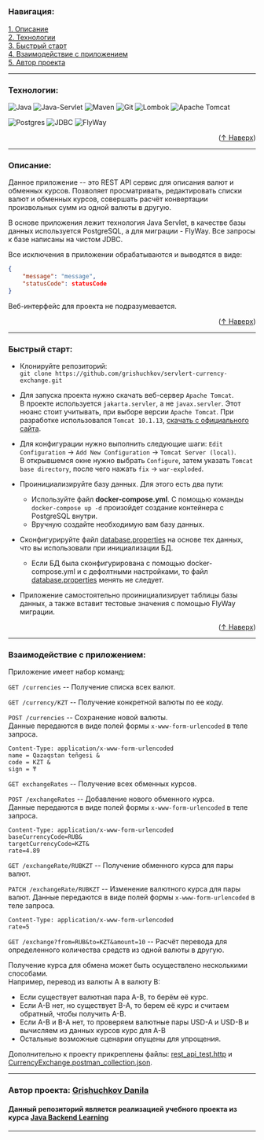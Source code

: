 
<a name="readme-top"></a>
---

### Навигация:

[1. Описание](#descriptiption)  
[2. Технологии](#tech)  
[3. Быстрый старт](#start)   
[4. Взаимодействие с приложением](#use)  
[5. Автор проекта](#author)

---
<a name="tech"></a>
### Технологии:

![Java](https://img.shields.io/badge/java-%23ED8B00.svg?style=for-the-badge&logo=openjdk&logoColor=white)
![Java-Servlet](https://img.shields.io/badge/Java%20SERVLET-003545?style=for-the-badge&logo=openjdk&logoColor=white)
![Maven](https://img.shields.io/badge/MAVEN-%232E7EEA.svg?style=for-the-badge&logo=maven&logoColor=white)
![Git](https://img.shields.io/badge/git-%23F05033.svg?style=for-the-badge&logo=git&logoColor=white)
![Lombok](https://img.shields.io/badge/Lombok-D70A53?style=for-the-badge&logo=Lombok&logoColor=white)
![Apache Tomcat](https://img.shields.io/badge/apache%20tomcat-%23F8DC75.svg?style=for-the-badge&logo=apache-tomcat&logoColor=black)


![Postgres](https://img.shields.io/badge/postgres-%23316192.svg?style=for-the-badge&logo=postgresql&logoColor=white)
![JDBC](https://img.shields.io/badge/JDBC-59666C?style=for-the-badge&logo=Hibernate&logoColor=white)
![FlyWay](https://img.shields.io/badge/flyway-%23DD0031.svg?style=for-the-badge&logo=flyway&logoColor=white)

<p align="right">(<a href="#readme-top">↑ Наверх</a>)</p>

---
<a name="descriptiption"></a>
### Описание:

Данное приложение -- это REST API сервис для описания валют и обменных курсов. Позволяет просматривать, редактировать списки валют и обменных курсов, совершать расчёт конвертации произвольных сумм из одной валюты в другую.

В основе приложения лежит технология Java Servlet, в качестве базы данных используется PostgreSQL, а для миграции - FlyWay.
Все запросы к базе написаны на чистом JDBC.  

Все исключения в приложении обрабатываются и выводятся в виде:
```json
{
    "message": "message",
    "statusCode": statusCode
}
```


Веб-интерфейс для проекта не подразумевается.

<p align="right">(<a href="#readme-top">↑ Наверх</a>)</p>

---
<a name="start"></a>
### Быстрый старт:

* Клонируйте репозиторий:  
  `git clone https://github.com/grishuchkov/servlert-currency-exchange.git`


* Для запуска проекта нужно скачать веб-сервер `Apache Tomcat`.  
  В проекте используется `jakarta.servler`, а не `javax.servler`.
  Этот нюанс стоит учитывать, при выборе версии `Apache Tomcat`. При разработке использовался `Tomcat 10.1.13`, [скачать с официального сайта](https://archive.apache.org/dist/tomcat/tomcat-10/v10.1.13/bin/apache-tomcat-10.1.13.zip).


* Для конфигурации нужно выполнить следующие шаги: `Edit Configuration` -> `Add New Configuration` -> `Tomcat Server (local)`.  
  В открывшемся окне нужно выбрать `Configure`, затем указать `Tomcat base directory`, после чего нажать `fix` -> `war-exploded`.


* Проинициализируйте базу данных. Для этого есть два пути: 
  * Используйте файл **docker-compose.yml**. С помощью команды `docker-compose up -d` произойдет создание контейнера с PostgreSQL внутри.
  * Вручную создайте необходимую вам базу данных.


* Сконфигурируйте файл [database.properties](src%2Fmain%2Fresources%2Fdatabase.properties) на основе тех данных, что вы использовали
при инициализации БД. 
  * Если БД была сконфигурирована с помощью docker-compose.yml и с дефолтными настройками, то файл [database.properties](src%2Fmain%2Fresources%2Fdatabase.properties) менять не следует.
  

* Приложение самостоятельно проинициализирует таблицы базы данных, а также вставит тестовые значения с помощью FlyWay миграции.

<p align="right">(<a href="#readme-top">↑ Наверх</a>)</p>

---
<a name="use"></a>
### Взаимодействие с приложением:

Приложение имеет набор команд:

`GET /currencies` -- Получение списка всех валют.

`GET /currency/KZT` -- Получение конкретной валюты по ее коду.

`POST /currencies` -- Сохранение новой валюты.  
Данные передаются в виде полей формы `x-www-form-urlencoded` в теле запроса.
```http request
Content-Type: application/x-www-form-urlencoded
name = Qazaqstan teñgesi &
code = KZT &
sign = ₸
```

`GET exchangeRates` -- Получение всех обменных курсов.


`POST /exchangeRates` -- Добавление нового обменного курса.  
Данные передаются в виде полей формы `x-www-form-urlencoded` в теле запроса.
```http request
Content-Type: application/x-www-form-urlencoded
baseCurrencyCode=RUB&
targetCurrencyCode=KZT&
rate=4.89
```

`GET /exchangeRate/RUBKZT` -- Получение обменного курса для пары валют.

`PATCH /exchangeRate/RUBKZT` -- Изменение валютного курса для пары валют.
Данные передаются в виде полей формы `x-www-form-urlencoded` в теле запроса.
```http request
Content-Type: application/x-www-form-urlencoded
rate=5
```

`GET /exchange?from=RUB&to=KZT&amount=10` -- Расчёт перевода для определенного количества средств из одной валюты в другую.

Получение курса для обмена может быть осуществлено несколькими способами.   
Например, перевод из валюты A в валюту B:
* Если существует валютная пара A-B, то берём её курс.
* Если А-B нет, но существует B-A, то берем её курс и считаем обратный, чтобы получить A-B.
* Если A-B и B-A нет, то проверяем валютные пары USD-A и USD-B и вычисляем из данных курсов курс для A-B
* Остальные возможные сценарии опущены для упрощения.

Дополнительно к проекту прикреплены файлы: [rest_api_test.http](rest_api_test.http) и [CurrencyExchange.postman_collection.json](CurrencyExchange.postman_collection.json).

---
<a name="author"></a>
### Автор проекта:  [Grishuchkov Danila](https://github.com/grishuchkov)

#### Данный репозиторий является реализацией учебного проекта из курса [Java Backend Learning](https://zhukovsd.github.io/java-backend-learning-course/)


---
